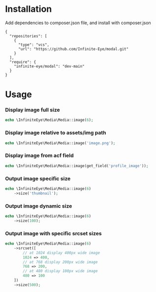 # Installation

Add dependencies to composer.json file, and install with composer.json

```
{
  "repositories": [
    {
      "type": "vcs",
      "url": "https://github.com/Infinite-Eye/modal.git"
    }
  ],
  "require": {
    "infinite-eye/modal": "dev-main"
  }
}
```

# Usage

### Display image full size
```php
echo \InfiniteEye\Media\Media::image(6);
```

### Display image relative to assets/img path
```php
echo \InfiniteEye\Media\Media::image('image.png');
```

### Display image from acf field
```php
echo \InfiniteEye\Media\Media::image(get_field('profile_image'));
```

### Output image specific size
```php
echo \InfiniteEye\Media\Media::image(6)
    ->size('thumbnail');
```

### Output image dynamic size
```php
echo \InfiniteEye\Media\Media::image(6)
    ->size(100);
```

### Output image with specific srcset sizes
```php
echo \InfiniteEye\Media\Media::image(6)
    ->srcset([
        // at 1024 display 400px wide image
        1024 => 400,
        // at 768 display 200px wide image
        768 => 200,
        // at 480 display 100px wide image
        480 => 100
    ])
    ->size(500);
```